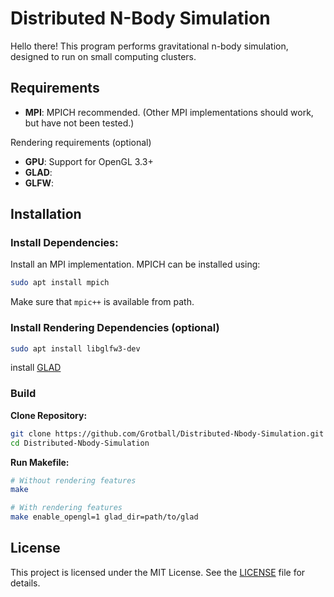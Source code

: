 # Distributed N-Body Simulation

Hello there! This program performs gravitational n-body simulation,
designed to run on small computing clusters.

## Requirements
- **MPI**: MPICH recommended. (Other MPI implementations should work, but have not been tested.)

Rendering requirements (optional)

- **GPU**: Support for OpenGL 3.3+
- **GLAD**: 
- **GLFW**: 


## Installation

### Install Dependencies:
Install an MPI implementation. MPICH can be installed using:
```bash
sudo apt install mpich
```
Make sure that `mpic++` is available from path.

### Install Rendering Dependencies (optional)

```bash
sudo apt install libglfw3-dev
```
install [GLAD](https://glad.dav1d.de/)

### Build

**Clone Repository:**
```bash
git clone https://github.com/Grotball/Distributed-Nbody-Simulation.git
cd Distributed-Nbody-Simulation
```
**Run Makefile:**

```bash
# Without rendering features
make

# With rendering features
make enable_opengl=1 glad_dir=path/to/glad
```


## License

This project is licensed under the MIT License. See the [LICENSE](LICENSE) file for details.